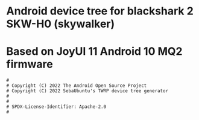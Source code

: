 # Android device tree for blackshark 2 SKW-H0 (skywalker)
# Based on JoyUI 11 Android 10 MQ2 firmware

```
#
# Copyright (C) 2022 The Android Open Source Project
# Copyright (C) 2022 SebaUbuntu's TWRP device tree generator
# 
#
# SPDX-License-Identifier: Apache-2.0
#
```
